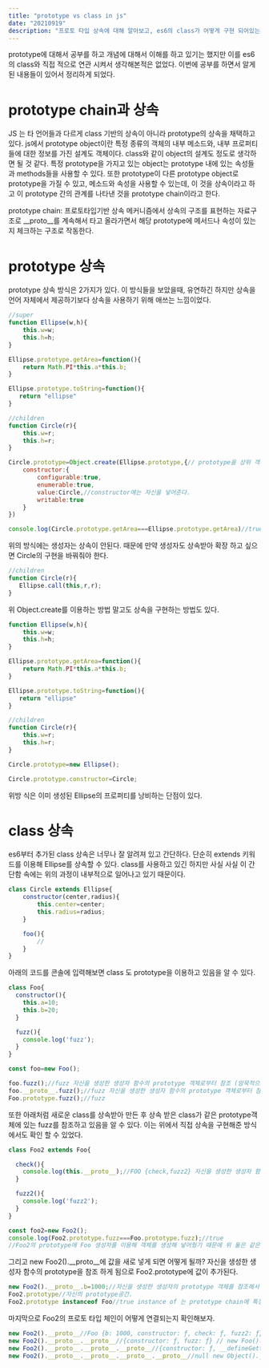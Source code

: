 ```yaml
---
title: "prototype vs class in js"
date: "20210919"
description: "프로토 타입 상속에 대해 알아보고, es6의 class가 어떻게 구현 되어있는지 알아보자."
---
```


prototype에 대해서 공부를 하고 개념에 대해서 이해를 하고 있기는 했지만 이를 es6의 class와 직접 적으로 연관 시켜서 생각해본적은 없었다. 
이번에 공부를 하면서 알게된 내용들이 있어서 정리하게 되었다. 

# prototype chain과 상속
JS 는 타 언어들과 다르게 class 기반의 상속이 아니라 prototype의 상속을 채택하고 있다. js에서 prototype object이란 특정 종류의 객체의 내부 메소드와, 내부 프로퍼티들에 대한 정보를 가진 설계도 객체이다.
class와 같이 object의 설계도 정도로 생각하면 될 것 같다. 특정 prototype을 가지고 있는 object는 prototype 내에 있는 속성들과 methods들을 사용할 수 있다.
또한 prototype이 다른  prototype object로  prototype을 가질 수 있고, 메소드와 속성을 사용할 수 있는데, 이 것을 상속이라고 하고 이 prototype 간의 관계를 나타낸 것을 prototype chain이라고 한다.

prototype chain: 프로토타입기반 상속 메커니즘에서 상속의 구조를 표현하는 자료구조로 __proto__를 계속해서 타고 올라가면서 해당 prototype에 메서드나 속성이 있는지 체크하는 구조로 작동한다. 

# prototype 상속

prototype 상속 방식은 2가지가 있다. 이 방식들을 보았을때, 유연하긴 하지만 상속을 언어 자체에서 제공하기보다 상속을 사용하기 위해
애쓰는 느낌이었다. 

```js
//super
function Ellipse(w,h){
    this.w=w;
    this.h=h;
}

Ellipse.prototype.getArea=function(){
    return Math.PI*this.a*this.b;
}

Ellipse.prototype.toString=function(){
   return "ellipse"
}

//children
function Circle(r){
    this.w=r;
    this.h=r;
}

Circle.prototype=Object.create(Ellipse.prototype,{// prototype을 상위 객체로 넣어준다. 
    constructor:{
        configurable:true,
        enumerable:true,
        value:Circle,//constructor에는 자신을 넣어준다. 
        writable:true
    }
})

console.log(Circle.prototype.getArea===Ellipse.prototype.getArea)//true
```
위의 방식에는 생성자는 상속이 안된다. 때문에 만약 생성자도 상속받아 확장 하고 싶으면 Circle의 구현을 바꿔줘야 한다. 

```js
//children
function Circle(r){
   Ellipse.call(this,r,r);
}
```


위 Object.create를 이용하는 방법 말고도 상속을 구현하는 방법도 있다. 
```js
function Ellipse(w,h){
    this.w=w;
    this.h=h;
}

Ellipse.prototype.getArea=function(){
    return Math.PI*this.a*this.b;
}

Ellipse.prototype.toString=function(){
   return "ellipse"
}

//children
function Circle(r){
    this.w=r;
    this.h=r;
}

Circle.prototype=new Ellipse();

Circle.prototype.constructor=Circle;

```
위방 식은 이미 생성된 Ellipse의 프로퍼티를 낭비하는 단점이 있다. 



# class 상속

es6부터 추가된 class 상속은 너무나 잘 알려져 있고 간단하다. 
단순히 extends 키워드를 이용해 Ellipse를 상속할 수 있다. 
class를 사용하고 있긴 하지만 사실 사실 이 간단함 속에는 위의 과정이 내부적으로 일어나고 있기 때문이다. 
```js
class Circle extends Ellipse{
    constructor(center,radius){
        this.center=center;
        this.radius=radius;
    }

    foo(){
        //
    }
}
```

아래의 코드를 콘솔에 입력해보면 class 도 prototype을 이용하고 있음을 알 수 있다.

```js
class Foo{
  constructor(){
    this.a=10;
    this.b=20;
  }

  fuzz(){
    console.log('fuzz');
  }
}

const foo=new Foo();

foo.fuzz();//fuzz 자신을 생성한 생성자 함수의 prototype 객체로부터 참조 (암묵적으로 __proto__ 참조)
foo.__proto__.fuzz();//fuzz 자신을 생성한 생성자 함수의 prototype 객체로부터 참조 (명시적으로 __proto__ 참조)
Foo.prototype.fuzz();//fuzz
```
또한 아래처럼 새로운 class를 상속받아 만든 후 상속 받은 class가 같은 prototype객체에 있는 fuzz를 참조하고 있음을 알 수 있다.
이는 위에서 직접 상속을 구현해준 방식에서도 확인 할 수 있었다.
```js
class Foo2 extends Foo{

  check(){
    console.log(this.__proto__);//FOO {check,fuzz2} 자신을 생성한 생성자 함수의 프로토타입 객체
  }

  fuzz2(){
    console.log('fuzz2');
  }
}

const foo2=new Foo2();
console.log(Foo2.prototype.fuzz===Foo.prototype.fuzz);//true
//Foo2의 prototype에 Foo 생성자를 이용해 객체를 생성해 넣어줬기 때문에 위 둘은 같은 함수의 레퍼런스를 참조한다.
```

그리고 new Foo2().__proto__에 값을 새로 넣게 되면 어떻게 될까? 
자신을 생성한 생성자 함수의 prototype을 참조 하게 됨으로 Foo2.prototype에 값이 추가된다.


```js
new Foo2().__proto__.b=1000;//자신을 생성한 생성자의 prototype 객체를 참조해서 b를 넣어준다.
Foo2.prototype//자신의 prototype공간.
Foo2.prototype instanceof Foo//true instance of 는 prototype chain에 특정 생성함수가 있는지 확인해주는 키워드이다.
```

마지막으로 Foo2의 프로토 타입 체인이 어떻게 연결되는지 확인해보자.

```js
new Foo2().__proto__//Foo {b: 1000, constructor: ƒ, check: ƒ, fuzz2: ƒ} Foo2.prototype 즉 new Foo()
new Foo2().__proto__.__proto__//{constructor: ƒ, fuzz: ƒ} // new Foo()의 __proto__ 즉 Foo.prototype
new Foo2().__proto__.__proto__.__proto__//{constructor: ƒ, __defineGetter__: ƒ, __defineSetter__: ƒ, hasOwnProperty: ƒ, __lookupGetter__: ƒ, …} Foo.prototype은 new Function()로 만들어졌기 때문에 Foo.__proto__  === Function.prototype
new Foo2().__proto__.__proto__.__proto__.__proto__//null new Object().__proto__.__proto__는 null
```

